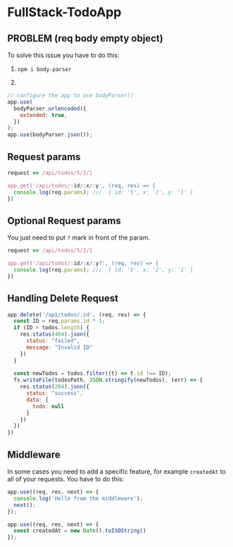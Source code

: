 # FullStack-TodoApp

## PROBLEM (req body empty object)

To solve this issue you have to do this:

1. `npm i body-parser`

2.

```js
// configure the app to use bodyParser()
app.use(
  bodyParser.urlencoded({
    extended: true,
  })
);
app.use(bodyParser.json());
```


## Request params

```js
request => /api/todos/5/2/1

app.get('/api/todos/:id/:x/:y', (req, res) => {
  console.log(req.params); ///  { id: '5', x: '2', y: '1' }
})
```

## Optional Request params

You just need to put `?` mark in front of the param.

```js
request => /api/todos/5/2/1

app.get('/api/todos/:id/:x/:y?', (req, res) => {
  console.log(req.params); ///  { id: '5', x: '2', y: '1' }
})
```


## Handling Delete Request

```js
app.delete('/api/todos/:id', (req, res) => {
  const ID = req.params.id * 1;
  if (ID > todos.length) {
    res.status(404).json({
      status: "failed",
      message: "Invalid ID"
    })
  }
  
  const newTodos = todos.filter((t) => t.id !== ID);
  fs.writeFile(todosPath, JSON.stringify(newTodos), (err) => {
    res.status(204).json({
      status: "success",
      data: {
        todo: null
      }
    })
  })
})
```


## Middleware 

In some cases you need to add a specific feature, for example `createdAt` to all of your requests. You have to do this:

```js
app.use((req, res, next) => {
  console.log('Hello from the middleware');
  next();
});

app.use((req, res, next) => {
  const createdAt = new Date().toISOString()
});
```
